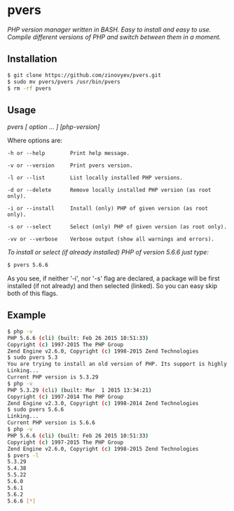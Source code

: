 pvers
==========

*PHP version manager written in BASH. Easy to install and easy to use. Compile different versions of PHP and switch between them in a moment.*

## Installation
```sh
$ git clone https://github.com/zinovyev/pvers.git
$ sudo mv pvers/pvers /usr/bin/pvers
$ rm -rf pvers
```

## Usage

*pvers [ option ... ] [php-version]*


Where options are:


    -h or --help        Print help message.

    -v or --version     Print pvers version.

    -l or --list        List locally installed PHP versions.

    -d or --delete      Remove locally installed PHP version (as root only).

    -i or --install     Install (only) PHP of given version (as root only).

    -s or --select      Select (only) PHP of given version (as root only).

    -vv or --verbose    Verbose output (show all warnings and errors).

*To install or select (if already installed) PHP of version 5.6.6 just type:*
```sh
$ pvers 5.6.6
```
As you see, if neither '-i', nor '-s' flag are declared, a package will be first installed (if not already) and then selected (linked). So you can easy skip both of this flags.

## Example

```sh
$ php -v
PHP 5.6.6 (cli) (built: Feb 26 2015 10:51:33) 
Copyright (c) 1997-2015 The PHP Group
Zend Engine v2.6.0, Copyright (c) 1998-2015 Zend Technologies
$ sudo pvers 5.3
You are trying to install an old version of PHP. Its support is highly experimental. Really want to continue? [Y/n] Y
Linking...
Current PHP version is 5.3.29
$ php -v
PHP 5.3.29 (cli) (built: Mar  1 2015 13:34:21) 
Copyright (c) 1997-2014 The PHP Group
Zend Engine v2.3.0, Copyright (c) 1998-2014 Zend Technologies
$ sudo pvers 5.6.6
Linking...
Current PHP version is 5.6.6
$ php -v
PHP 5.6.6 (cli) (built: Feb 26 2015 10:51:33) 
Copyright (c) 1997-2015 The PHP Group
Zend Engine v2.6.0, Copyright (c) 1998-2015 Zend Technologies
$ pvers -l
5.3.29
5.4.38
5.5.22
5.6.0
5.6.1
5.6.2
5.6.6 [*]
```
